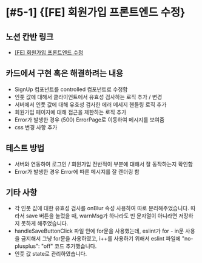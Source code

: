 # [#5-1] {[FE] 회원가입 프론트엔드 수정}

## 노션 칸반 링크

- [[FE] 회원가입 프론트엔드 수정](https://www.notion.so/vanillacoding/FE-bd6c4005fe5444f794b2b5dfd07d5c16)
  ​

## 카드에서 구현 혹은 해결하려는 내용

- SignUp 컴포넌트를 controlled 컴포넌트로 수정함
- ​인풋 값에 대해서 클라이언트에서 유효성 검사하는 로직 추가 / 변경
- 서버에서 인풋 값에 대해 유효성 검사한 에러 메세지 핸들링 로직 추가
- 회원가입 페이지에 대해 접근을 제한하는 로직 추가
- Error가 발생한 경우 (500) ErrorPage로 이동하여 메시지를 보여줌
- css 변경 사항 추가

## 테스트 방법

- 서버와 연동하여 로그인 / 회원가입 전반적이 부분에 대해서 잘 동작하는지 확인함
- Error가 발생한 경우 Error에 따른 메시지를 잘 렌더링 함

## 기타 사항

- 각 인풋 값에 대한 유효성 검사를 onBlur 속성 사용하여 따로 분리해주었습니다. 따라서 save 버튼을 눌렀을 때, warnMsg가 하나라도 빈 문자열이 아니라면 저장하지 못하게 해주었습니다.
- handleSaveButtonClick 파일 안에 for문을 사용했는데, eslint가 for - in문 사용을 금지해서 그냥 for문을 사용하였고, i++를 사용하기 위해서 eslint 파일에 "no-plusplus": "off" 코드 추가했습니다.
- 인풋 값 state로 관리하였습니다.
